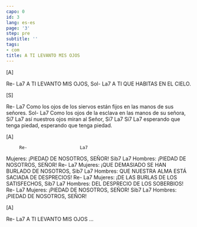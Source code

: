 ```yaml
---
capo: 0
id: 3
lang: es-es
page: '3'
step: pre
subtitle: ''
tags:
- com
title: A TI LEVANTO MIS OJOS
---
```


[A]

Re-              La7
A TI LEVANTO MIS OJOS,
  Sol-                  La7
A TI QUE HABITAS EN EL CIELO.

[S]

Re-                                                            La7
Como los ojos de los siervos están fijos en las manos de sus señores.
Sol-                                             La7
Como los ojos de la esclava en las manos de su señora,
Si7                          La7
así nuestros ojos miran al Señor,
   Si7                    La7     Si7 La7
esperando que tenga piedad, esperando que tenga piedad.

[A]

         Re-                    La7
Mujeres: ¡PIEDAD DE NOSOTROS, SEÑOR!
         Sib7                   La7
Hombres: ¡PIEDAD DE NOSOTROS, SEÑOR!
         Re-                                 La7
Mujeres: ¡QUE DEMASIADO SE HAN BURLADO DE NOSOTROS,
                    Sib7                       La7
Hombres: QUE NUESTRA ALMA ESTÁ SACIADA DE DESPRECIOS!
         Re-                        La7
Mujeres: ¡DE LAS BURLAS DE LOS SATISFECHOS,
                 Sib7                La7
Hombres: DEL DESPRECIO DE LOS SOBERBIOS!
         Re-                    La7
Mujeres: ¡PIEDAD DE NOSOTROS, SEÑOR!
         Sib7                   La7
Hombres: ¡PIEDAD DE NOSOTROS, SEÑOR!

[A]

Re-              La7
A TI LEVANTO MIS OJOS ...
